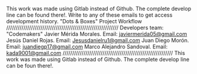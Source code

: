 This work was made using Gitlab instead of Github. 
The complete develop line can be found there!.
Write to any of these emails to get access development history.
"Dots & Boxes" Project Workflow
///////////////////////////////////////////////////////////
Developers team: "Codemakers"
Javier Mérida Morales. 			Email: javiermerida05@gmail.com
Jesús Daniel Rojas. 		    Email: Jesusdanielru1@gmail.com
Juan Diego Morón. 				Email: juandiegp17@gmail.com
Marco Alejandro Sandoval.   	Email: kada9001@gmail.com
//////////////////////////////////////////////////////////
This work was made using Gitlab instead of Github. 
The complete develop line can be foun there!.
